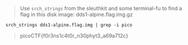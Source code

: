 > Use `srch_strings` from the sleuthkit and some terminal-fu to find a flag in this disk image: dds1-alpine.flag.img.gz

`srch_strings dds1-alpine.flag.img | grep -i pico`

> picoCTF{f0r3ns1c4t0r_n30phyt3_a69a712c}
